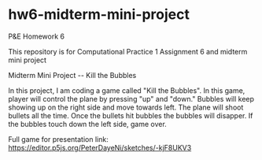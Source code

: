 # hw6-midterm-mini-project

P&E Homework 6

This repository is for Computational Practice 1 Assignment 6 and midterm mini project

Midterm Mini Project -- Kill the Bubbles

In this project, I am coding a game called "Kill the Bubbles". In this game, player will control the plane by pressing "up" and "down." Bubbles will keep showing up on the right side and move towards left. The plane will shoot bullets all the time. Once the bullets hit bubbles the bubbles will disapper. If the bubbles touch down the left side, game over. 

Full game for presentation link: https://editor.p5js.org/PeterDayeNi/sketches/-kjF8UKV3
